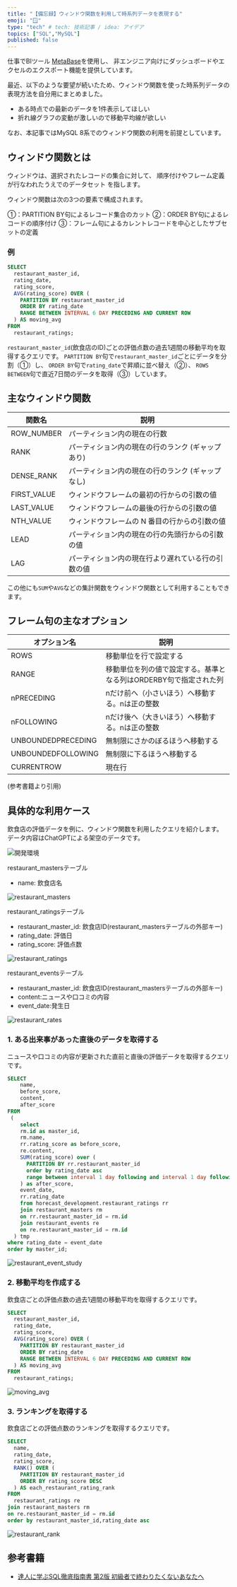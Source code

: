 ```yaml
---
title: "【備忘録】ウィンドウ関数を利用して時系列データを表現する"
emoji: "🪟"
type: "tech" # tech: 技術記事 / idea: アイデア
topics: ["SQL","MySQL"]
published: false
---
```


仕事でBIツール [MetaBase](https://www.metabase.com/)を使用し、
非エンジニア向けにダッシュボードやエクセルのエクスポート機能を提供しています。

最近、以下のような要望が続いたため、ウィンドウ関数を使った時系列データの表現方法を自分用にまとめました。

- ある時点での最新のデータを1件表示してほしい
- 折れ線グラフの変動が激しいので移動平均線が欲しい

なお、本記事ではMySQL 8系でのウィンドウ関数の利用を前提としています。

## ウィンドウ関数とは

ウィンドウは、選択されたレコードの集合に対して、
順序付けやフレーム定義が行なわれたうえでのデータセット
を指します。

ウィンドウ関数は次の3つの要素で構成されます。

①：PARTITION BY句によるレコード集合のカット
②：ORDER BY句によるレコードの順序付け
③：フレーム句によるカレントレコードを中心としたサブセットの定義

### 例

```sql
SELECT
  restaurant_master_id,
  rating_date,
  rating_score,
  AVG(rating_score) OVER (
    PARTITION BY restaurant_master_id
    ORDER BY rating_date
    RANGE BETWEEN INTERVAL 6 DAY PRECEDING AND CURRENT ROW
  ) AS moving_avg
FROM
  restaurant_ratings;
```

`restaurant_master_id`(飲食店のID)ごとの評価点数の過去1週間の移動平均を取得するクエリです。
`PARTITION BY`句で`restaurant_master_id`ごとにデータを分割（①）し、
`ORDER BY`句で`rating_date`で昇順に並べ替え（②）、
`ROWS BETWEEN`句で直近7日間のデータを取得（③）しています。

## 主なウィンドウ関数

| 関数名      | 説明                                               |
| ----------- | -------------------------------------------------- |
| ROW_NUMBER  | パーティション内の現在の行数                       |
| RANK        | パーティション内の現在の行のランク  (ギャップあり) |
| DENSE_RANK  | パーティション内の現在の行のランク  (ギャップなし) |
| FIRST_VALUE | ウィンドウフレームの最初の行からの引数の値         |
| LAST_VALUE  | ウィンドウフレームの最後の行からの引数の値         |
| NTH_VALUE   | ウィンドウフレームの N 番目の行からの引数の値      |
| LEAD        | パーティション内の現在の行の先頭行からの引数の値   |
| LAG         | パーティション内の現在行より遅れている行の引数の値 |

この他にも`SUM`や`AVG`などの集計関数をウィンドウ関数として利用することもできます。

## フレーム句の主なオプション

| オプション名       | 説明                                                              |
| ------------------ | ----------------------------------------------------------------- |
| ROWS               | 移動単位を行で設定する                                            |
| RANGE              | 移動単位を列の値で設定する。基準となる列はORDERBY句で指定された列 |
| nPRECEDING         | nだけ前へ（小さいほう）へ移動する。nは正の整数                    |
| nFOLLOWING         | nだけ後へ（大きいほう）へ移動する。nは正の整数                    |
| UNBOUNDEDPRECEDING | 無制限にさかのぼるほうへ移動する                                  |
| UNBOUNDEDFOLLOWING | 無制限に下るほうへ移動する                                        |
| CURRENTROW         | 現在行                                                            |

(参考書籍より引用)

## 具体的な利用ケース

飲食店の評価データを例に、ウィンドウ関数を利用したクエリを紹介します。
データ内容はChatGPTによる架空のデータです。

![開発環境](/images/restaurant_er.png)

restaurant_mastersテーブル

- name: 飲食店名

![restaurant_masters](/images/restaurant_masters.png)

restaurant_ratingsテーブル

- restaurant_master_id: 飲食店ID(restaurant_mastersテーブルの外部キー)
- rating_date: 評価日
- rating_score: 評価点数

![restaurant_ratings](/images/restaurant_ratings.png)

restaurant_eventsテーブル

- restaurant_master_id: 飲食店ID(restaurant_mastersテーブルの外部キー)
- content:ニュースや口コミの内容
- event_date:発生日

![restaurant_rates](/images/restaurant_events.png)

### 1. ある出来事があった直後のデータを取得する

ニュースや口コミの内容が更新された直前と直後の評価データを取得するクエリです。

```sql
SELECT
    name,
    before_score,
    content,
    after_score
FROM
 (
    select
    rm.id as master_id,
    rm.name,
    rr.rating_score as before_score,
    re.content,
    SUM(rating_score) over (
      PARTITION BY rr.restaurant_master_id
      order by rating_date asc
      range between interval 1 day following and interval 1 day following
    ) as after_score,
    event_date,
    rr.rating_date
    from horecast_development.restaurant_ratings rr
    join restaurant_masters rm
    on rr.restaurant_master_id = rm.id
    join restaurant_events re
    on re.restaurant_master_id = rm.id
  ) tmp
where rating_date = event_date 
order by master_id;
```

![restaurant_event_study](/images/restaurant_event_study.png)

### 2. 移動平均を作成する

飲食店ごとの評価点数の過去1週間の移動平均を取得するクエリです。

```sql
SELECT
  restaurant_master_id,
  rating_date,
  rating_score,
  AVG(rating_score) OVER (
    PARTITION BY restaurant_master_id
    ORDER BY rating_date
    RANGE BETWEEN INTERVAL 6 DAY PRECEDING AND CURRENT ROW
  ) AS moving_avg
FROM
  restaurant_ratings;
```

![moving_avg](/images/moving_avg.png)

### 3. ランキングを取得する

飲食店ごとの評価点数のランキングを取得するクエリです。

```sql
SELECT
  name,
  rating_date,
  rating_score,
  RANK() OVER (
    PARTITION BY restaurant_master_id
    ORDER BY rating_score DESC
  ) AS each_restaurant_rating_rank
FROM
  restaurant_ratings re
join restaurant_masters rm
on re.restaurant_master_id = rm.id
order by restaurant_master_id,rating_date asc
```

![restaurant_rank](/images/restaurant_rank.png)

## 参考書籍

- [達人に学ぶSQL徹底指南書 第2版 初級者で終わりたくないあなたへ](https://www.shoeisha.co.jp/book/detail/9784798157825)